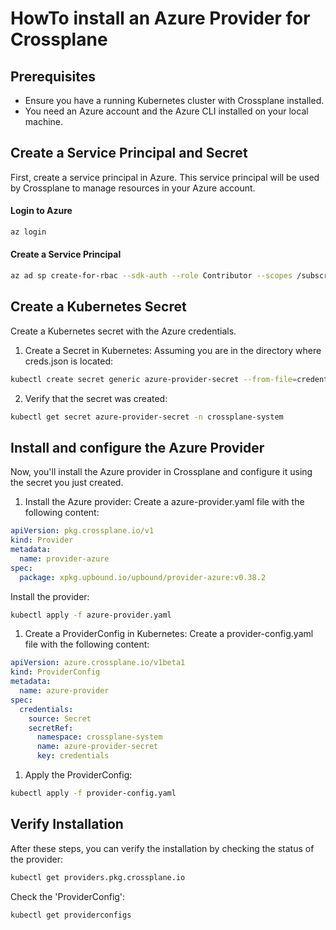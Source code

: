 # HowTo install an Azure Provider for Crossplane

## Prerequisites
- Ensure you have a running Kubernetes cluster with Crossplane installed.
- You need an Azure account and the Azure CLI installed on your local machine.

## Create a Service Principal and Secret
First, create a service principal in Azure. This service principal will be used by Crossplane to manage resources in your Azure account.

#### Login to Azure
```bash
az login
```

#### Create a Service Principal
```bash
az ad sp create-for-rbac --sdk-auth --role Contributor --scopes /subscriptions/{SubscriptionId}/resourceGroups/{ResourceGroupId} > creds.json
```

## Create a Kubernetes Secret
Create a Kubernetes secret with the Azure credentials.

1. Create a Secret in Kubernetes:
Assuming you are in the directory where creds.json is located:
```bash
kubectl create secret generic azure-provider-secret --from-file=credentials=./creds.json -n crossplane-system
```

2. Verify that the secret was created:
```bash
kubectl get secret azure-provider-secret -n crossplane-system
```

## Install and configure the Azure Provider
Now, you'll install the Azure provider in Crossplane and configure it using the secret you just created.

1. Install the Azure provider:
Create a azure-provider.yaml file with the following content:
```yaml
apiVersion: pkg.crossplane.io/v1
kind: Provider
metadata:
  name: provider-azure
spec:
  package: xpkg.upbound.io/upbound/provider-azure:v0.38.2
```

Install the provider:
```bash
kubectl apply -f azure-provider.yaml
```


1. Create a ProviderConfig in Kubernetes:
Create a provider-config.yaml file with the following content:
```yaml
apiVersion: azure.crossplane.io/v1beta1
kind: ProviderConfig
metadata:
  name: azure-provider
spec:
  credentials:
    source: Secret
    secretRef:
      namespace: crossplane-system
      name: azure-provider-secret
      key: credentials
```

1. Apply the ProviderConfig:
```bash
kubectl apply -f provider-config.yaml
```

## Verify Installation
After these steps, you can verify the installation by checking the status of the provider:
```bash
kubectl get providers.pkg.crossplane.io
```

Check the 'ProviderConfig':
```bash
kubectl get providerconfigs
```




